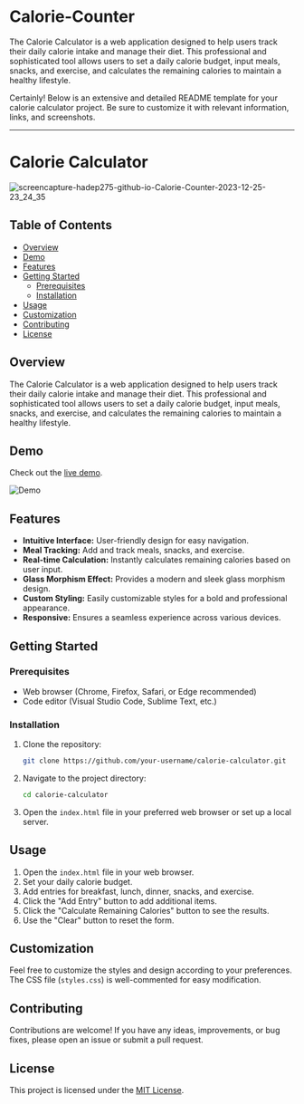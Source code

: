 # Calorie-Counter
The Calorie Calculator is a web application designed to help users track their daily calorie intake and manage their diet. This professional and sophisticated tool allows users to set a daily calorie budget, input meals, snacks, and exercise, and calculates the remaining calories to maintain a healthy lifestyle.

Certainly! Below is an extensive and detailed README template for your calorie calculator project. Be sure to customize it with relevant information, links, and screenshots.

---

# Calorie Calculator

![screencapture-hadep275-github-io-Calorie-Counter-2023-12-25-23_24_35](https://github.com/hadep275/Calorie-Counter/assets/65734173/c61bae6a-c4b1-46d1-adc7-dac5b4beed60)

## Table of Contents

- [Overview](#overview)
- [Demo](#demo)
- [Features](#features)
- [Getting Started](#getting-started)
  - [Prerequisites](#prerequisites)
  - [Installation](#installation)
- [Usage](#usage)
- [Customization](#customization)
- [Contributing](#contributing)
- [License](#license)

## Overview

The Calorie Calculator is a web application designed to help users track their daily calorie intake and manage their diet. This professional and sophisticated tool allows users to set a daily calorie budget, input meals, snacks, and exercise, and calculates the remaining calories to maintain a healthy lifestyle.

## Demo

Check out the [live demo](https://hadep275.github.io/Calorie-Counter/).

![Demo](demo/screenshot.png)

## Features

- **Intuitive Interface:** User-friendly design for easy navigation.
- **Meal Tracking:** Add and track meals, snacks, and exercise.
- **Real-time Calculation:** Instantly calculates remaining calories based on user input.
- **Glass Morphism Effect:** Provides a modern and sleek glass morphism design.
- **Custom Styling:** Easily customizable styles for a bold and professional appearance.
- **Responsive:** Ensures a seamless experience across various devices.

## Getting Started

### Prerequisites

- Web browser (Chrome, Firefox, Safari, or Edge recommended)
- Code editor (Visual Studio Code, Sublime Text, etc.)

### Installation

1. Clone the repository:

   ```bash
   git clone https://github.com/your-username/calorie-calculator.git
   ```

2. Navigate to the project directory:

   ```bash
   cd calorie-calculator
   ```

3. Open the `index.html` file in your preferred web browser or set up a local server.

## Usage

1. Open the `index.html` file in your web browser.
2. Set your daily calorie budget.
3. Add entries for breakfast, lunch, dinner, snacks, and exercise.
4. Click the "Add Entry" button to add additional items.
5. Click the "Calculate Remaining Calories" button to see the results.
6. Use the "Clear" button to reset the form.

## Customization

Feel free to customize the styles and design according to your preferences. The CSS file (`styles.css`) is well-commented for easy modification.

## Contributing

Contributions are welcome! If you have any ideas, improvements, or bug fixes, please open an issue or submit a pull request.

## License

This project is licensed under the [MIT License](LICENSE).
